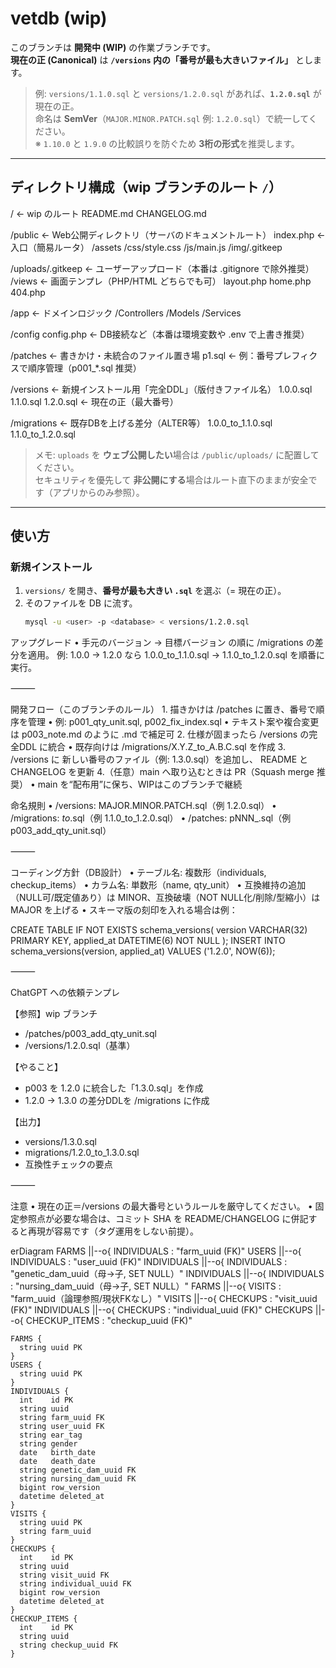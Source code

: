 # vetdb (wip)

このブランチは **開発中 (WIP)** の作業ブランチです。  
**現在の正 (Canonical)** は **`/versions` 内の「番号が最も大きいファイル」** とします。

> 例: `versions/1.1.0.sql` と `versions/1.2.0.sql` があれば、**`1.2.0.sql`** が現在の正。  
> 命名は **SemVer**（`MAJOR.MINOR.PATCH.sql` 例: `1.2.0.sql`）で統一してください。  
> ※ `1.10.0` と `1.9.0` の比較誤りを防ぐため **3桁の形式**を推奨します。

---

## ディレクトリ構成（wip ブランチのルート `/`）

/                     ← wip のルート
README.md
CHANGELOG.md

/public             ← Web公開ディレクトリ（サーバのドキュメントルート）
index.php         ← 入口（簡易ルータ）
/assets
/css/style.css
/js/main.js
/img/.gitkeep

/uploads/.gitkeep   ← ユーザーアップロード（本番は .gitignore で除外推奨）
/views              ← 画面テンプレ（PHP/HTML どちらでも可）
layout.php
home.php
404.php

/app                ← ドメインロジック
/Controllers
/Models
/Services

/config
config.php        ← DB接続など（本番は環境変数や .env で上書き推奨）

/patches            ← 書きかけ・未統合のファイル置き場
p1.sql            ← 例：番号プレフィクスで順序管理（p001_*.sql 推奨）

/versions           ← 新規インストール用「完全DDL」（版付きファイル名）
1.0.0.sql
1.1.0.sql
1.2.0.sql        ← 現在の正（最大番号）

/migrations         ← 既存DBを上げる差分（ALTER等）
1.0.0_to_1.1.0.sql
1.1.0_to_1.2.0.sql

> メモ: `uploads` を **ウェブ公開したい**場合は `/public/uploads/` に配置してください。  
> セキュリティを優先して **非公開にする**場合はルート直下のままが安全です（アプリからのみ参照）。

---

## 使い方

### 新規インストール
1. `versions/` を開き、**番号が最も大きい `.sql`** を選ぶ（= 現在の正）。  
2. そのファイルを DB に流す。  
   ```bash
   mysql -u <user> -p <database> < versions/1.2.0.sql

アップグレード
	•	手元のバージョン → 目標バージョン の順に /migrations の差分を適用。
例: 1.0.0 → 1.2.0 なら
1.0.0_to_1.1.0.sql → 1.1.0_to_1.2.0.sql を順番に実行。

⸻

開発フロー（このブランチのルール）
	1.	描きかけは /patches に置き、番号で順序を管理
	•	例: p001_qty_unit.sql, p002_fix_index.sql
	•	テキスト案や複合変更は p003_note.md のように .md で補足可
	2.	仕様が固まったら /versions の完全DDL に統合
	•	既存向けは /migrations/X.Y.Z_to_A.B.C.sql を作成
	3.	/versions に 新しい番号のファイル（例: 1.3.0.sql）を追加し、
README と CHANGELOG を更新
4.（任意）main へ取り込むときは PR（Squash merge 推奨）
	•	main を“配布用”に保ち、WIPはこのブランチで継続

命名規則
	•	/versions: MAJOR.MINOR.PATCH.sql（例 1.2.0.sql）
	•	/migrations: <from>_to_<to>.sql（例 1.1.0_to_1.2.0.sql）
	•	/patches: pNNN_<topic>.sql（例 p003_add_qty_unit.sql）

⸻

コーディング方針（DB設計）
	•	テーブル名: 複数形（individuals, checkup_items）
	•	カラム名: 単数形（name, qty_unit）
	•	互換維持の追加（NULL可/既定値あり）は MINOR、互換破壊（NOT NULL化/削除/型縮小）は MAJOR を上げる
	•	スキーマ版の刻印を入れる場合は例：

CREATE TABLE IF NOT EXISTS schema_versions(
  version VARCHAR(32) PRIMARY KEY, applied_at DATETIME(6) NOT NULL
);
INSERT INTO schema_versions(version, applied_at) VALUES ('1.2.0', NOW(6));



⸻

ChatGPT への依頼テンプレ

【参照】wip ブランチ
  - /patches/p003_add_qty_unit.sql
  - /versions/1.2.0.sql（基準）

【やること】
  - p003 を 1.2.0 に統合した「1.3.0.sql」を作成
  - 1.2.0 → 1.3.0 の差分DDLを /migrations に作成

【出力】
  - versions/1.3.0.sql
  - migrations/1.2.0_to_1.3.0.sql
  - 互換性チェックの要点


⸻

注意
	•	現在の正＝/versions の最大番号というルールを厳守してください。
	•	固定参照点が必要な場合は、コミット SHA を README/CHANGELOG に併記すると再現が容易です（タグ運用をしない前提）。


erDiagram
    FARMS ||--o{ INDIVIDUALS : "farm_uuid (FK)"
    USERS ||--o{ INDIVIDUALS : "user_uuid (FK)"
    INDIVIDUALS ||--o{ INDIVIDUALS : "genetic_dam_uuid（母→子, SET NULL）"
    INDIVIDUALS ||--o{ INDIVIDUALS : "nursing_dam_uuid（母→子, SET NULL）"
    FARMS ||--o{ VISITS : "farm_uuid（論理参照/現状FKなし）"
    VISITS ||--o{ CHECKUPS : "visit_uuid (FK)"
    INDIVIDUALS ||--o{ CHECKUPS : "individual_uuid (FK)"
    CHECKUPS ||--o{ CHECKUP_ITEMS : "checkup_uuid (FK)"

    FARMS {
      string uuid PK
    }
    USERS {
      string uuid PK
    }
    INDIVIDUALS {
      int    id PK
      string uuid
      string farm_uuid FK
      string user_uuid FK
      string ear_tag
      string gender
      date   birth_date
      date   death_date
      string genetic_dam_uuid FK
      string nursing_dam_uuid FK
      bigint row_version
      datetime deleted_at
    }
    VISITS {
      string uuid PK
      string farm_uuid
    }
    CHECKUPS {
      int    id PK
      string uuid
      string visit_uuid FK
      string individual_uuid FK
      bigint row_version
      datetime deleted_at
    }
    CHECKUP_ITEMS {
      int    id PK
      string uuid
      string checkup_uuid FK
    }